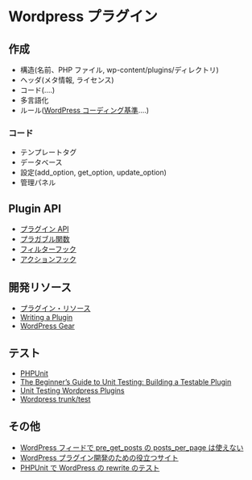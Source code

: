 # Wordpress プラグイン

## 作成

- 構造(名前、PHP ファイル, wp-content/plugins/ディレクトリ)
- ヘッダ(メタ情報, ライセンス)
- コード(....)
- 多言語化
- ルール([WordPress コーディング基準](http://wpdocs.osdn.jp/WordPress_%E3%82%B3%E3%83%BC%E3%83%87%E3%82%A3%E3%83%B3%E3%82%B0%E5%9F%BA%E6%BA%96)....)

### コード

- テンプレートタグ
- データベース
- 設定(add_option, get_option, update_option)
- 管理パネル

## Plugin API

- [プラグイン API](http://wpdocs.osdn.jp/%E3%83%97%E3%83%A9%E3%82%B0%E3%82%A4%E3%83%B3_API)
- [プラガブル関数](http://wpdocs.osdn.jp/Pluggable_Functions)
- [フィルターフック](http://wpdocs.osdn.jp/Plugin_API/Filter_Reference)
- [アクションフック](http://wpdocs.osdn.jp/Plugin_API/Action_Reference)

## 開発リソース

- [プラグイン・リソース](http://wpdocs.osdn.jp/Plugin_Resources)
- [Writing a Plugin](https://codex.wordpress.org/Writing_a_Plugin)
- [WordPress Gear](http://wpgear.org/)

## テスト

- [PHPUnit](https://phpunit.de/)
- [The Beginner’s Guide to Unit Testing: Building a Testable Plugin](http://code.tutsplus.com/articles/the-beginners-guide-to-unit-testing-building-a-testable-plugin--wp-25741)
- [Unit Testing Wordpress Plugins](http://wern-ancheta.com/blog/2013/09/29/unit-testing-wordpress-plugins/)
- [Wordpress trunk/test](https://develop.svn.wordpress.org/trunk/tests/phpunit/)

## その他

- [WordPress フィードで pre_get_posts の posts_per_page は使えない](http://dogmap.jp/2013/08/21/post-2984/)
- [WordPress プラグイン開発のための役立つサイト](http://matome.naver.jp/odai/2140504560431015201)
- [PHPUnit で WordPress の rewrite のテスト](https://firegoby.jp/archives/5875)
